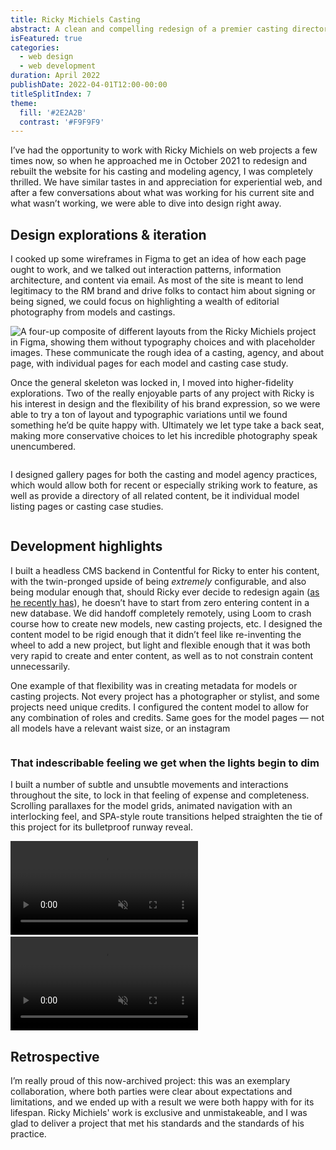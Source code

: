 ```yaml
---
title: Ricky Michiels Casting
abstract: A clean and compelling redesign of a premier casting director and modeling agent’s site.
isFeatured: true
categories:
  - web design
  - web development
duration: April 2022
publishDate: 2022-04-01T12:00-00:00
titleSplitIndex: 7
theme:
  fill: '#2E2A2B'
  contrast: '#F9F9F9'
---
```


I’ve had the opportunity to work with Ricky Michiels on web projects a few times now, so when he approached me in October 2021 to redesign and rebuilt the website for his casting and modeling agency, I was completely thrilled. We have similar tastes in and appreciation for experiential web, and after a few conversations about what was working for his current site and what wasn’t working, we were able to dive into design right away.

## Design explorations & iteration

I cooked up some wireframes in Figma to get an idea of how each page ought to work, and we talked out interaction patterns, information architecture, and content via email. As most of the site is meant to lend legitimacy to the RM brand and drive folks to contact him about signing or being signed, we could focus on highlighting a wealth of editorial photography from models and castings.

<div class="subgrid flow" style="--standard-column: 2 / span 10;">
  <img class="column with-transparent-bg" style="--column: 1 / -1" src="https://res.cloudinary.com/henry-codes/image/upload/v1736135343/figma-wireframes_ov990u.png" alt="A four-up composite of different layouts from the Ricky Michiels project in Figma, showing them without typography choices and with placeholder images. These communicate the rough idea of a casting, agency, and about page, with individual pages for each model and casting case study." />
</div>

Once the general skeleton was locked in, I moved into higher-fidelity explorations. Two of the really enjoyable parts of any project with Ricky is his interest in design and the flexibility of his brand expression, so we were able to try a ton of layout and typographic variations until we found something he’d be quite happy with. Ultimately we let type take a back seat, making more conservative choices to let his incredible photography speak unencumbered.

<div class="subgrid flow" style="--standard-column: 2 / span 5;">
  <img class="column" src="https://res.cloudinary.com/henry-codes/image/upload/v1736135342/casting-page_a1mr6u.jpg" alt="" />
</div>
<div class="subgrid flow" style="--standard-column: auto / span 5">
  <img class="column" src="https://res.cloudinary.com/henry-codes/image/upload/v1736135343/agency-page_lakqvo.jpg" alt="" />
</div>

I designed gallery pages for both the casting and model agency practices, which would allow both for recent or especially striking work to feature, as well as provide a directory of all related content, be it individual model listing pages or casting case studies.

<div class="subgrid flow" style="--standard-column: 2 / span 5;">
 <img class="column" src="https://res.cloudinary.com/henry-codes/image/upload/v1736136010/casting-project-page_zpbazv.jpg" alt="" />
</div>
<div class="subgrid flow" style="--standard-column: auto / span 5">
 <img class="column" src="https://res.cloudinary.com/henry-codes/image/upload/v1736135343/agency-model-page_mgkxco.jpg" alt="" />
</div>

## Development highlights

I built a headless CMS backend in Contentful for Ricky to enter his content, with the twin-pronged upside of being *extremely* configurable, and also being modular enough that, should Ricky ever decide to redesign again ([as he recently has](https://www.rickymichiels.com/)), he doesn’t have to start from zero entering content in a new database. We did handoff completely remotely, using Loom to crash course how to create new models, new casting projects, etc. I designed the content model to be rigid enough that it didn’t feel like re-inventing the wheel to add a new project, but light and flexible enough that it was both very rapid to create and enter content, as well as to not constrain content unnecessarily. 

One example of that flexibility was in creating metadata for models or casting projects. Not every project has a photographer or stylist, and some projects need unique credits. I configured the content model to allow for any combination of roles and credits. Same goes for the model pages — not all models have a relevant waist size, or an instagram

<div class="subgrid flow" style="--standard-column: 2 / span 7;">
  <img class="column" src="https://res.cloudinary.com/henry-codes/image/upload/v1736135343/casting-page-highlight_dmpnze.png" alt="" />
</div>
<div class="subgrid flow" style="--standard-column: auto / span 3;">
  <img class="column" src="https://res.cloudinary.com/henry-codes/image/upload/v1736135343/casting-list-highlight_gbjewk.png" alt="" />
</div>


### That indescribable feeling we get when the lights begin to dim

I built a number of subtle and unsubtle movements and interactions throughout the site, to lock in that feeling of expense and completeness. Scrolling parallaxes for the model grids, animated navigation with an interlocking feel, and SPA-style route transitions helped straighten the tie of this project for its bulletproof runway reveal.

<!-- TODO Re-record this without margin and cleanshot overlay lol -->
<video class="flow" autoplay muted playsinline loop>
  <source src="https://res.cloudinary.com/henry-codes/video/upload/v1736135343/parallax-headshots_hheqen.mp4" type="video/mp4">
</video>



<img class="flow"  style="--standard-column: 2 / span 5;" src="https://res.cloudinary.com/henry-codes/image/upload/v1736135344/nav-rotation_fq7siz.gif" alt="" eleventy:ignore>

<video class="flow"  style="--standard-column: auto / span 5;"  autoplay muted playsinline loop>
  <source src="https://res.cloudinary.com/henry-codes/video/upload/v1736135343/page-transitions_piboo1.mp4" type="video/mp4">
</video>

## Retrospective

I’m really proud of this now-archived project: this was an exemplary collaboration, where both parties were clear about expectations and limitations, and we ended up with a result we were both happy with for its lifespan. Ricky Michiels' work is exclusive and unmistakeable, and I was glad to deliver a project that met his standards and the standards of his practice.

<img src="https://res.cloudinary.com/henry-codes/image/upload/v1736137606/CleanShot_2025-01-05_at_21.25.24_snivdy.gif" alt="" eleventy:ignore />